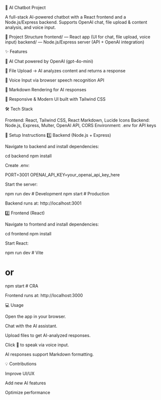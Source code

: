 🤖 AI Chatbot Project

A full-stack AI-powered chatbot with a React frontend and a Node.js/Express backend.
Supports OpenAI chat, file upload & content analysis, and voice input.

📂 Project Structure
frontend/  — React app (UI for chat, file upload, voice input)
backend/   — Node.js/Express server (API + OpenAI integration)

✨ Features

💬 AI Chat powered by OpenAI (gpt-4o-mini)

📄 File Upload → AI analyzes content and returns a response

🎤 Voice Input via browser speech recognition API

📝 Markdown Rendering for AI responses

📱 Responsive & Modern UI built with Tailwind CSS


🛠️ Tech Stack

Frontend: React, Tailwind CSS, React Markdown, Lucide Icons
Backend: Node.js, Express, Multer, OpenAI API, CORS
Environment: .env for API keys

🚀 Setup Instructions
1️⃣ Backend (Node.js + Express)

Navigate to backend and install dependencies:

cd backend
npm install


Create .env:

PORT=3001
OPENAI_API_KEY=your_openai_api_key_here


Start the server:

npm run dev   # Development
npm start     # Production


Backend runs at: http://localhost:3001

2️⃣ Frontend (React)

Navigate to frontend and install dependencies:

cd frontend
npm install


Start React:

npm run dev   # Vite
# or
npm start     # CRA


Frontend runs at: http://localhost:3000

💻 Usage

Open the app in your browser.

Chat with the AI assistant.

Upload files to get AI-analyzed responses.

Click 🎤 to speak via voice input.

AI responses support Markdown formatting.

💡 Contributions

Improve UI/UX

Add new AI features

Optimize performance